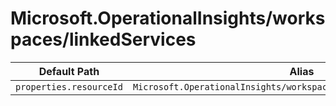 # Microsoft.OperationalInsights/workspaces/linkedServices

| Default Path | Alias |
|---|---|
| `properties.resourceId` | `Microsoft.OperationalInsights/workspaces/linkedServices/resourceId` |

